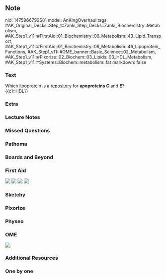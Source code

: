 ## Note
nid: 1475966799681
model: AnKingOverhaul
tags: #AK_Original_Decks::Step_1::Zanki_Step_Decks::Zanki_Biochemistry::Metabolism, #AK_Step1_v11::#FirstAid::01_Biochemistry::06_Metabolism::43_Lipid_Transport, #AK_Step1_v11::#FirstAid::01_Biochemistry::06_Metabolism::46_Lipoprotein_Functions, #AK_Step1_v11::#OME_banner::Basic_Science::02_Metabolism, #AK_Step1_v11::#Pixorize::02_Biochem::03_Lipids::03_HDL_Metabolism, #AK_Step1_v11::^Systems::Biochem::metabolism::fat
markdown: false

### Text
<div>
  <div>
    Which lipoprotein is a <u>repository</u> for <b>apoproteins
    C</b> and <b>E</b>?
  </div>
  <div>
    {{c1::HDL}}
  </div>
</div>

### Extra


### Lecture Notes


### Missed Questions


### Pathoma


### Boards and Beyond


### First Aid
<img src="tmp1X3bPF.png"> <img src="tmp9SG1FQ.png"> <img src=
"tmp73PybX.png"> <img src="tmpkMpd4d.png">

### Sketchy


### Pixorize


### Physeo


### OME
<div class="ome-widget">
  <a href=
  "https://onlinemeded.org/spa/metabolism?ref=anki"><img src=
  "_OME_AnkiFlashcards_Topic_5.png"></a>
</div>

### Additional Resources


### One by one

